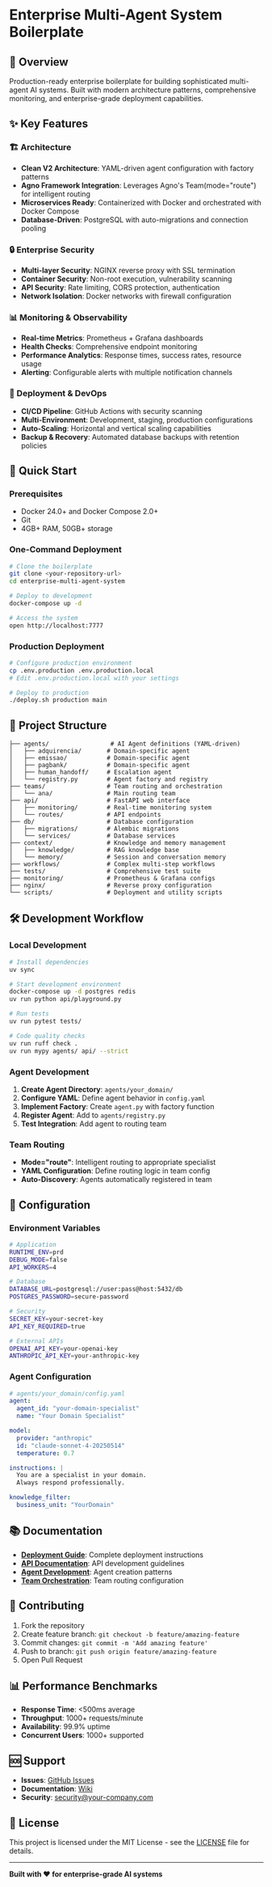 # Enterprise Multi-Agent System Boilerplate

## 🚀 Overview

Production-ready enterprise boilerplate for building sophisticated multi-agent AI systems. Built with modern architecture patterns, comprehensive monitoring, and enterprise-grade deployment capabilities.

## ✨ Key Features

### 🏗️ Architecture
- **Clean V2 Architecture**: YAML-driven agent configuration with factory patterns
- **Agno Framework Integration**: Leverages Agno's Team(mode="route") for intelligent routing
- **Microservices Ready**: Containerized with Docker and orchestrated with Docker Compose
- **Database-Driven**: PostgreSQL with auto-migrations and connection pooling

### 🔒 Enterprise Security
- **Multi-layer Security**: NGINX reverse proxy with SSL termination
- **Container Security**: Non-root execution, vulnerability scanning
- **API Security**: Rate limiting, CORS protection, authentication
- **Network Isolation**: Docker networks with firewall configuration

### 📊 Monitoring & Observability
- **Real-time Metrics**: Prometheus + Grafana dashboards
- **Health Checks**: Comprehensive endpoint monitoring
- **Performance Analytics**: Response times, success rates, resource usage
- **Alerting**: Configurable alerts with multiple notification channels

### 🚢 Deployment & DevOps
- **CI/CD Pipeline**: GitHub Actions with security scanning
- **Multi-Environment**: Development, staging, production configurations
- **Auto-Scaling**: Horizontal and vertical scaling capabilities
- **Backup & Recovery**: Automated database backups with retention policies

## 🏁 Quick Start

### Prerequisites
- Docker 24.0+ and Docker Compose 2.0+
- Git
- 4GB+ RAM, 50GB+ storage

### One-Command Deployment
```bash
# Clone the boilerplate
git clone <your-repository-url>
cd enterprise-multi-agent-system

# Deploy to development
docker-compose up -d

# Access the system
open http://localhost:7777
```

### Production Deployment
```bash
# Configure production environment
cp .env.production .env.production.local
# Edit .env.production.local with your settings

# Deploy to production
./deploy.sh production main
```

## 📁 Project Structure

```
├── agents/                 # AI Agent definitions (YAML-driven)
│   ├── adquirencia/       # Domain-specific agent
│   ├── emissao/           # Domain-specific agent  
│   ├── pagbank/           # Domain-specific agent
│   ├── human_handoff/     # Escalation agent
│   └── registry.py        # Agent factory and registry
├── teams/                 # Team routing and orchestration
│   └── ana/               # Main routing team
├── api/                   # FastAPI web interface
│   ├── monitoring/        # Real-time monitoring system
│   └── routes/            # API endpoints
├── db/                    # Database configuration
│   ├── migrations/        # Alembic migrations
│   └── services/          # Database services
├── context/               # Knowledge and memory management
│   ├── knowledge/         # RAG knowledge base
│   └── memory/            # Session and conversation memory
├── workflows/             # Complex multi-step workflows
├── tests/                 # Comprehensive test suite
├── monitoring/            # Prometheus & Grafana configs
├── nginx/                 # Reverse proxy configuration
└── scripts/               # Deployment and utility scripts
```

## 🛠️ Development Workflow

### Local Development
```bash
# Install dependencies
uv sync

# Start development environment
docker-compose up -d postgres redis
uv run python api/playground.py

# Run tests
uv run pytest tests/

# Code quality checks
uv run ruff check .
uv run mypy agents/ api/ --strict
```

### Agent Development
1. **Create Agent Directory**: `agents/your_domain/`
2. **Configure YAML**: Define agent behavior in `config.yaml`
3. **Implement Factory**: Create `agent.py` with factory function
4. **Register Agent**: Add to `agents/registry.py`
5. **Test Integration**: Add agent to routing team

### Team Routing
- **Mode="route"**: Intelligent routing to appropriate specialist
- **YAML Configuration**: Define routing logic in team config
- **Auto-Discovery**: Agents automatically registered in team

## 🔧 Configuration

### Environment Variables
```bash
# Application
RUNTIME_ENV=prd
DEBUG_MODE=false
API_WORKERS=4

# Database
DATABASE_URL=postgresql://user:pass@host:5432/db
POSTGRES_PASSWORD=secure-password

# Security
SECRET_KEY=your-secret-key
API_KEY_REQUIRED=true

# External APIs
OPENAI_API_KEY=your-openai-key
ANTHROPIC_API_KEY=your-anthropic-key
```

### Agent Configuration
```yaml
# agents/your_domain/config.yaml
agent:
  agent_id: "your-domain-specialist"
  name: "Your Domain Specialist"

model:
  provider: "anthropic"
  id: "claude-sonnet-4-20250514"
  temperature: 0.7

instructions: |
  You are a specialist in your domain.
  Always respond professionally.

knowledge_filter:
  business_unit: "YourDomain"
```

## 📚 Documentation

- **[Deployment Guide](DEPLOYMENT.md)**: Complete deployment instructions
- **[API Documentation](api/CLAUDE.md)**: API development guidelines
- **[Agent Development](agents/CLAUDE.md)**: Agent creation patterns
- **[Team Orchestration](teams/CLAUDE.md)**: Team routing configuration

## 🤝 Contributing

1. Fork the repository
2. Create feature branch: `git checkout -b feature/amazing-feature`
3. Commit changes: `git commit -m 'Add amazing feature'`
4. Push to branch: `git push origin feature/amazing-feature`
5. Open Pull Request

## 📊 Performance Benchmarks

- **Response Time**: <500ms average
- **Throughput**: 1000+ requests/minute
- **Availability**: 99.9% uptime
- **Concurrent Users**: 1000+ supported

## 🆘 Support

- **Issues**: [GitHub Issues](https://github.com/your-org/repo/issues)
- **Documentation**: [Wiki](https://github.com/your-org/repo/wiki)
- **Security**: security@your-company.com

## 📄 License

This project is licensed under the MIT License - see the [LICENSE](LICENSE) file for details.

---

**Built with ❤️ for enterprise-grade AI systems**

